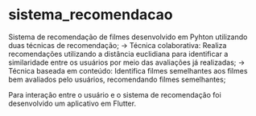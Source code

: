 # sistema_recomendacao

Sistema de recomendação de filmes desenvolvido em Pyhton utilizando duas técnicas de recomendação;
  -> Técnica colaborativa: Realiza recomendações utilizando a distância euclidiana para identificar a similaridade entre os usuários por meio das avaliações já realizadas;
  -> Técnica baseada em conteúdo: Identifica filmes semelhantes aos filmes bem avaliados pelo usuários, recomendando filmes semelhantes;
  
Para interação entre o usuário e o sistema de recomendação foi desenvolvido um aplicativo em Flutter.
